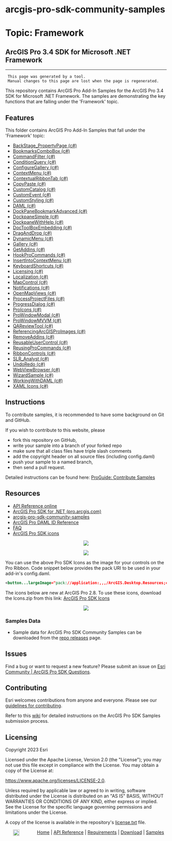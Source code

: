 # arcgis-pro-sdk-community-samples
# Topic: Framework
## ArcGIS Pro 3.4 SDK for Microsoft .NET Framework 

----------
     This page was generated by a tool.
     Manual changes to this page are lost when the page is regenerated.

This repository contains ArcGIS Pro Add-In Samples for the ArcGIS Pro 3.4 SDK for Microsoft .NET Framework.  The samples are demonstrating the key functions that are falling under the 'Framework' topic.  


## Features

This folder contains ArcGIS Pro Add-In Samples that fall under the 'Framework' topic:

* [BackStage_PropertyPage (c#)](../../../tree/master/Framework/BackStage_PropertyPage)  
* [BookmarksComboBox (c#)](../../../tree/master/Framework/BookmarksComboBox)  
* [CommandFilter (c#)](../../../tree/master/Framework/CommandFilter)  
* [ConditionQuery (c#)](../../../tree/master/Framework/ConditionQuery)  
* [ConfigureGallery (c#)](../../../tree/master/Framework/ConfigureGallery)  
* [ContextMenu (c#)](../../../tree/master/Framework/ContextMenu)  
* [ContextualRibbonTab (c#)](../../../tree/master/Framework/ContextualRibbonTab)  
* [CopyPaste (c#)](../../../tree/master/Framework/CopyPaste)  
* [CustomCatalog (c#)](../../../tree/master/Framework/CustomCatalog)  
* [CustomEvent (c#)](../../../tree/master/Framework/CustomEvent)  
* [CustomStyling (c#)](../../../tree/master/Framework/CustomStyling)  
* [DAML (c#)](../../../tree/master/Framework/DAML)  
* [DockPaneBookmarkAdvanced (c#)](../../../tree/master/Framework/DockPaneBookmarkAdvanced)  
* [DockpaneSimple (c#)](../../../tree/master/Framework/DockpaneSimple)  
* [DockpaneWithHelp (c#)](../../../tree/master/Framework/DockpaneWithHelp)  
* [DocToolBoxEmbedding (c#)](../../../tree/master/Framework/DocToolBoxEmbedding)  
* [DragAndDrop (c#)](../../../tree/master/Framework/DragAndDrop)  
* [DynamicMenu (c#)](../../../tree/master/Framework/DynamicMenu)  
* [Gallery (c#)](../../../tree/master/Framework/Gallery)  
* [GetAddins (c#)](../../../tree/master/Framework/GetAddins)  
* [HookProCommands (c#)](../../../tree/master/Framework/HookProCommands)  
* [InsertIntoContextMenu (c#)](../../../tree/master/Framework/InsertIntoContextMenu)  
* [KeyboardShortcuts (c#)](../../../tree/master/Framework/KeyboardShortcuts)  
* [Licensing (c#)](../../../tree/master/Framework/Licensing)  
* [Localization (c#)](../../../tree/master/Framework/Localization)  
* [MapControl (c#)](../../../tree/master/Framework/MapControl)  
* [Notifications (c#)](../../../tree/master/Framework/Notifications)  
* [OpenMapViews (c#)](../../../tree/master/Framework/OpenMapViews)  
* [ProcessProjectFiles (c#)](../../../tree/master/Framework/ProcessProjectFiles)  
* [ProgressDialog (c#)](../../../tree/master/Framework/ProgressDialog)  
* [ProIcons (c#)](../../../tree/master/Framework/ProIcons)  
* [ProWindowModal (c#)](../../../tree/master/Framework/ProWindowModal)  
* [ProWindowMVVM (c#)](../../../tree/master/Framework/ProWindowMVVM)  
* [QAReviewTool (c#)](../../../tree/master/Framework/QAReviewTool)  
* [ReferencingArcGISProImages (c#)](../../../tree/master/Framework/ReferencingArcGISProImages)  
* [RemoveAddins (c#)](../../../tree/master/Framework/RemoveAddins)  
* [ReusableUserControl (c#)](../../../tree/master/Framework/ReusableUserControl)  
* [ReusingProCommands (c#)](../../../tree/master/Framework/ReusingProCommands)  
* [RibbonControls (c#)](../../../tree/master/Framework/RibbonControls)  
* [SLR_Analyst (c#)](../../../tree/master/Framework/SLR_Analyst)  
* [UndoRedo (c#)](../../../tree/master/Framework/UndoRedo)  
* [WebViewBrowser (c#)](../../../tree/master/Framework/WebViewBrowser)  
* [WizardSample (c#)](../../../tree/master/Framework/WizardSample)  
* [WorkingWithDAML (c#)](../../../tree/master/Framework/WorkingWithDAML)  
* [XAML Icons (c#)](../../../tree/master/Framework/XAML-Icons)  


## Instructions

To contribute samples, it is recommended to have some background on Git and GitHub. 

If you wish to contribute to this website, please  
* fork this repository on GitHub,  
* write your sample into a branch of your forked repo  
 * make sure that all class files have triple slash comments  
 * add the copyright header on all source files (including config.daml)  
* push your sample to a named branch, 
* then send a pull request.

Detailed instructions can be found here: [ProGuide: Contribute Samples](https://github.com/Esri/arcgis-pro-sdk-community-samples/wiki/ProGuide-Contribute-Samples)

## Resources

* [API Reference online](https://pro.arcgis.com/en/pro-app/latest/sdk/api-reference)
* <a href="https://pro.arcgis.com/en/pro-app/sdk/" target="_blank">ArcGIS Pro SDK for .NET (pro.arcgis.com)</a>
* [arcgis-pro-sdk-community-samples](https://github.com/Esri/arcgis-pro-sdk-community-samples)
* [ArcGIS Pro DAML ID Reference](https://github.com/Esri/arcgis-pro-sdk/wiki/ArcGIS-Pro-DAML-ID-Reference)
* [FAQ](https://github.com/Esri/arcgis-pro-sdk/wiki/FAQ)
* [ArcGIS Pro SDK icons](https://github.com/Esri/arcgis-pro-sdk/releases/tag/2.8.0.29751)

<p align = center><a href="https://Esri.github.io/arcgis-pro-sdk/images/Home/Image-of-icons-first.png" target="_blank">
  <img align="center" src="https://Esri.github.io/arcgis-pro-sdk/images/Home/Image-of-icons-first.png"/>
</a></p>
<p align = center><a href="https://Esri.github.io/arcgis-pro-sdk/images/Home/Image-of-icons-second.png" target="_blank">
  <img align="center" src="https://Esri.github.io/arcgis-pro-sdk/images/Home/Image-of-icons-second.png"/>
</a></p>
You can use the above Pro SDK Icons as the image for your controls on the Pro Ribbon. Code snippet below provides the pack URI to be used in your add-in's config.daml.

```xml
<button...largeImage="pack://application:,,,/ArcGIS.Desktop.Resources;component/Images/<ImageNameHere>"/>
```
The icons below are new at ArcGIS Pro 2.8. To use these icons, download the Icons.zip from this link: [ArcGIS Pro SDK Icons](https://github.com/Esri/arcgis-pro-sdk/releases/tag/2.8.0.29751)    
<p align = center><a href="https://Esri.github.io/arcgis-pro-sdk/images/Home/Image-of-icons-third.png" target="_blank">
  <img align="center" src="https://Esri.github.io/arcgis-pro-sdk/images/Home/Image-of-icons-third.png"/>
</a></p>

### Samples Data

* Sample data for ArcGIS Pro SDK Community Samples can be downloaded from the [repo releases](https://github.com/Esri/arcgis-pro-sdk-community-samples/releases) page. 

## Issues

Find a bug or want to request a new feature?  Please submit an issue on [Esri Community | ArcGIS Pro SDK Questions](https://community.esri.com/t5/arcgis-pro-sdk-questions/bd-p/arcgis-pro-sdk-questions).

## Contributing

Esri welcomes contributions from anyone and everyone. Please see our [guidelines for contributing](https://github.com/esri/contributing).

Refer to this [wiki](https://github.com/Esri/arcgis-pro-sdk-community-samples/wiki/ProGuide-Contribute-Samples) for detailed instructions on the ArcGIS Pro SDK Samples submission process.

## Licensing
Copyright 2023 Esri

Licensed under the Apache License, Version 2.0 (the "License");
you may not use this file except in compliance with the License.
You may obtain a copy of the License at:

   https://www.apache.org/licenses/LICENSE-2.0.

Unless required by applicable law or agreed to in writing, software
distributed under the License is distributed on an "AS IS" BASIS,
WITHOUT WARRANTIES OR CONDITIONS OF ANY KIND, either express or implied.
See the License for the specific language governing permissions and
limitations under the License.

A copy of the license is available in the repository's [license.txt](./License.txt) file.

&nbsp;&nbsp;&nbsp;&nbsp;&nbsp;&nbsp;<img src="https://esri.github.io/arcgis-pro-sdk/images/ArcGISPro.png"  alt="ArcGIS Pro SDK for Microsoft .NET Framework" height = "20" width = "20" align="top"  >
&nbsp;&nbsp;&nbsp;&nbsp;&nbsp;&nbsp;&nbsp;&nbsp;&nbsp;&nbsp;&nbsp;&nbsp;
[Home](https://github.com/Esri/arcgis-pro-sdk/wiki) | <a href="https://pro.arcgis.com/en/pro-app/sdk/api-reference" target="_blank">API Reference</a> | [Requirements](https://github.com/Esri/arcgis-pro-sdk/wiki#requirements) | [Download](https://github.com/Esri/arcgis-pro-sdk/wiki#installing-arcgis-pro-sdk-for-net) | <a href="https://github.com/esri/arcgis-pro-sdk-community-samples" target="_blank">Samples</a>


